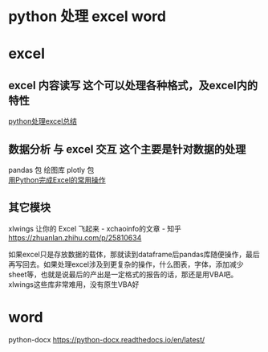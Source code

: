 # python 处理 excel word

# excel 
## excel 内容读写  这个可以处理各种格式，及excel内的特性
[python处理excel总结](https://www.cnblogs.com/paul-liang/p/9187503.html)  

## 数据分析 与 excel 交互  这个主要是针对数据的处理
pandas 包  绘图库 plotly 包  
[用Python完成Excel的常用操作](https://www.jianshu.com/p/9bc9f473dd22)  

## 其它模块 
xlwings 让你的 Excel 飞起来 - xchaoinfo的文章 - 知乎
https://zhuanlan.zhihu.com/p/25810634  

如果excel只是存放数据的载体，那就读到dataframe后pandas库随便操作，最后再写回去。如果处理excel涉及到更复杂的操作，什么图表，字体，添加减少sheet等，也就是说最后的产出是一定格式的报告的话，那还是用VBA吧。xlwings这些库非常难用，没有原生VBA好


# word  
python-docx   https://python-docx.readthedocs.io/en/latest/   

